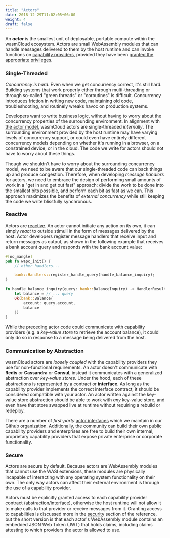 ```yaml
---
title: "Actors"
date: 2018-12-29T11:02:05+06:00
weight: 4
draft: false
---
```


An **_actor_** is the smallest unit of deployable, portable compute within the wasmCloud ecosystem. Actors are small WebAssembly modules that can handle messages delivered to them by the host runtime and can invoke functions on [capability providers](../capabilities), provided they have been [granted the appropriate privileges](../security).

### Single-Threaded

_Concurrency is hard_. Even when we get concurrency correct, it's still hard. Building systems that work properly either through multi-threading or through so-called "green threads" or "coroutines" is difficult. Concurrency introduces friction in writing new code, maintaining old code, troubleshooting, and routinely wreaks havoc on production systems.

Developers want to write business logic, without having to worry about the concurrency properties of the surrounding environment. In alignment with [the actor model](https://en.wikipedia.org/wiki/Actor_model), wasmCloud actors are single-threaded _internally_. The surrounding environment provided by the host runtime may have varying levels of concurrency support, or could even have entirely different concurrency models depending on whether it's running in a browser, on a constrained device, or in the cloud. The code we write for actors should not have to worry about these things.

Though we shouldn't have to worry about the surrounding concurrency model, we need to be aware that our single-threaded code can back things up and produce congestion. Therefore, when developing _message handlers_ for actors, we need to embrace the design of performing small amounts of work in a "get in and get out fast" approach: divide the work to be done into the smallest bits possible, and perform each bit as fast as we can. This approach maximizes the benefits of _external concurrency_ while still keeping the code we write blissfully synchronous.

### Reactive

Actors are [reactive](https://en.wikipedia.org/wiki/Reactive_programming). An actor cannot initiate any action on its own, it can simply _react_ to outside stimuli in the form of messages delivered by the host. Actor developers register message handlers that receive input and return messages as output, as shown in the following example that receives a bank account query and responds with the bank account value:

```rust
#[no_mangle]
pub fn wapc_init() {
    // other handlers...

    bank::Handlers::register_handle_query(handle_balance_inquiry);
}

fn handle_balance_inquiry(query: bank::BalanceInquiry) -> HandlerResult<bank::Balance> {
    let balance = // ... query
    Ok(bank::Balance{ 
        account: query.account,
        balance
    })
}
```

While the preceding actor code could communicate with capability providers (e.g. a _key-value store_ to retrieve the account balance), it could only do so in response to a message being delivered from the host.

### Communication by Abstraction

wasmCloud actors are _loosely coupled_ with the capability providers they use for non-functional requirements. An actor doesn't communicate with **Redis** or **Cassandra** or **Consul**, instead it communicates with a generalized abstraction over _key-value stores_. Under the hood, each of these abstractions is represented by a contract or **interface**. As long as the capability provider implements the correct interface contract, it should be considered compatible with your actor. An actor written against the key-value store abstraction should be able to work with _any_ key-value store, and even have that store swapped live at runtime without requiring a rebuild or redeploy.

There are a number of _first-party_ [actor interfaces](https://github.com/wasmcloud/actor-interfaces) which we maintain in our Github organization. Additionally, the community can build their own public capability providers and enterprises are free to build their own internal, proprietary capability providers that expose private enterprise or corporate functionality.

### Secure

Actors are secure by default. Because actors are WebAssembly modules that cannot use the WASI extensions, these modules are physically incapable of interacting with any operating system functionality on their own. The only way actors can affect their external environment is through the use of a capability provider.

Actors must be explicitly granted access to each capability provider contract (abstraction/interface), otherwise the host runtime will not allow it to make calls to that provider or receive messages from it. Granting access to capabilities is discussed more in the [security](../security) section of the reference, but the short version is that each actor's WebAssembly module contains an embedded JSON Web Token (JWT) that holds claims, including claims attesting to which providers the actor is allowed to use.
